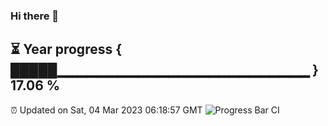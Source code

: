 ### Hi there 👋
⏳ Year progress { █████▁▁▁▁▁▁▁▁▁▁▁▁▁▁▁▁▁▁▁▁▁▁▁▁▁ } 17.06 %
---
⏰ Updated on Sat, 04 Mar 2023 06:18:57 GMT
![Progress Bar CI](https://github.com/liununu/liununu/workflows/Progress%20Bar%20CI/badge.svg)
